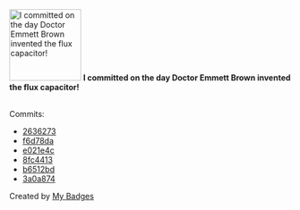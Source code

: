 <img src="https://my-badges.github.io/my-badges/delorean.png" alt="I committed on the day Doctor Emmett Brown invented the flux capacitor!" title="I committed on the day Doctor Emmett Brown invented the flux capacitor!" width="128">
<strong>I committed on the day Doctor Emmett Brown invented the flux capacitor!</strong>
<br><br>

Commits:

- <a href="https://github.com/ccamel/ccamel/commit/2636273bc7804ab7ebbb880f83b9ed767633a573">2636273</a>
- <a href="https://github.com/ccamel/ccamel/commit/f6d78daa2fccf0aafff5a398411957d604ab51fa">f6d78da</a>
- <a href="https://github.com/ccamel/ccamel/commit/e021e4c4b3900c28f08e14b8f606d953ae11773b">e021e4c</a>
- <a href="https://github.com/ccamel/ccamel/commit/8fc4413201f0262f00eed676f0f692a3ecf17422">8fc4413</a>
- <a href="https://github.com/ccamel/awesome-ccamel/commit/b6512bd31af4346eea3e9ec81962a4bb52e600f8">b6512bd</a>
- <a href="https://github.com/ccamel/ccamel/commit/3a0a874b7708c2a8fad7ed1167910c878deac48e">3a0a874</a>


Created by <a href="https://github.com/my-badges/my-badges">My Badges</a>